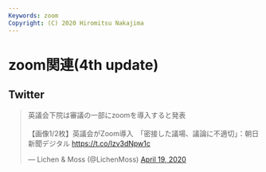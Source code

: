 ```yaml
---
Keywords: zoom
Copyright: (C) 2020 Hiromitsu Nakajima
---
```


# zoom関連(4th update) 

## Twitter

<blockquote class="twitter-tweet"><p lang="ja" dir="ltr">英議会下院は審議の一部にzoomを導入すると発表<br><br>【画像1/2枚】英議会がZoom導入　「密接した議場、議論に不適切」：朝日新聞デジタル <a href="https://t.co/lzv3dNpw1c">https://t.co/lzv3dNpw1c</a></p>&mdash; Lichen &amp; Moss (@LichenMoss) <a href="https://twitter.com/LichenMoss/status/1251884664354037760?ref_src=twsrc%5Etfw">April 19, 2020</a></blockquote> <script async src="https://platform.twitter.com/widgets.js" charset="utf-8"></script>
